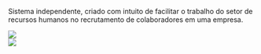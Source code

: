 Sistema independente, criado com intuito de facilitar o trabalho do setor de recursos humanos no recrutamento de colaboradores em uma empresa.


<img src="https://i.imgur.com/rp7zPD1.png"/>
<div></div>
<img src="https://i.imgur.com/ypAvDDp.png"/>


